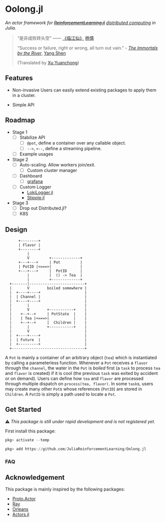 # Oolong.jl

*An actor framework for [~~ReinforcementLearning.jl~~](https://github.com/JuliaReinforcementLearning/ReinforcementLearning.jl) <ins>distributed computing</ins> in Julia.*

> “是非成败转头空” —— [《临江仙》](https://www.vincentpoon.com/the-immortals-by-the-river-----------------.html)
> [杨慎](https://zh.wikipedia.org/zh-hans/%E6%9D%A8%E6%85%8E)
>
> "Success or failure, right or wrong, all turn out vain." - [*The Immortals by
> the
> River*](https://www.vincentpoon.com/the-immortals-by-the-river-----------------.html),
> [Yang Shen](https://en.wikipedia.org/wiki/Yang_Shen)
> 
> (Translated by [Xu Yuanchong](https://en.wikipedia.org/wiki/Xu_Yuanchong))


## Features

- Non-invasive
  Users can easily extend existing packages to apply them in a cluster.

- Simple API
  

## Roadmap

- Stage 1
  - [ ] Stabilize API
    - [ ] `@pot`, define a container over any callable object.
    - [ ] `-->`, `<--`, define a streaming pipeline.
  - [ ] Example usages
- Stage 2
  - [ ] Auto-scaling. Allow workers join/exit.
    - [ ] Custom cluster manager
  - [ ] Dashboard
    - [ ] [grafana](https://grafana.com/)
  - [ ] Custom Logger
    - [LokiLogger.jl](https://github.com/fredrikekre/LokiLogger.jl)
    - [Stipple.jl](https://github.com/GenieFramework/Stipple.jl)
- Stage 3
  - [ ] Drop out Distributed.jl?
  - [ ] K8S

## Design

```
      +--------+
      | Flavor |
      +--------+
          |
          V         +-------------+
      +---+---+     | Pot         |
      | PotID |<===>|             |
      +---+---+     |  PotID      |
          |         |  () -> Tea  |
          |         +-------------+
  +-------|-------------------------+
  |       V        boiled somewhere |
  |  +----+----+                    |
  |  | Channel |                    |
  |  +----+----+                    |
  |       |                         |
  |       V        +-----------+    |
  |    +--+--+     | PotState  |    |
  |    | Tea |<===>|           |    |
  |    +--+--+     |  Children |    |
  |       |        +-----------+    |
  |       V                         |
  |  +----+----+                    |
  |  | Future  |                    |
  |  +---------+                    |
  +---------------------------------+
```

A `Pot` is mainly a container of an arbitrary object (`tea`) which is instantiated by calling a parameterless function. Whenever a `Pot` receives a `flavor` through the `channel`, the water in the `Pot` is *boiled* first (a `task` to process `tea` and `flavor` is created) if it is cool (the previous `task` was exited by accident or on demand). Users can define how `tea` and `flavor` are processed through multiple dispatch on `process(tea, flavor)`. In some `task`s, users may create many other `Pot`s whose references (`PotID`) are stored in `Children`.  A `PotID` is simply a path used to locate a `Pot`.

## Get Started

⚠ *This package is still under rapid development and is not registered yet.*

First install this package:

```julia
pkg> activate --temp

pkg> add https://github.com/JuliaReinforcementLearning/Oolong.jl
```


### FAQ

## Acknowledgement

This package is mainly inspired by the following packages:

- [Proto.Actor](https://proto.actor/)
- [Ray](https://ray.io/)
- [Orleans](https://github.com/dotnet//orleans)
- [Actors.jl](https://github.com/JuliaActors/Actors.jl)
